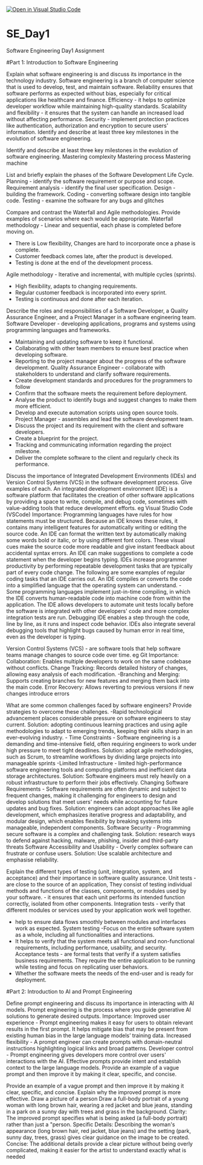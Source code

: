[![Open in Visual Studio Code](https://classroom.github.com/assets/open-in-vscode-2e0aaae1b6195c2367325f4f02e2d04e9abb55f0b24a779b69b11b9e10269abc.svg)](https://classroom.github.com/online_ide?assignment_repo_id=18485973&assignment_repo_type=AssignmentRepo)
# SE_Day1
Software Engineering Day1 Assignment

#Part 1: Introduction to Software Engineering

Explain what software engineering is and discuss its importance in the technology industry.
Software engineering is a branch of computer science that is used to develop, test, and maintain software.
Reliability ensures that software performs as expected without bias, especially for critical applications like healthcare and finance. 
Efficiency - it helps to optimize developer workflow while maintaining high-quality standards.
Scalability and flexibility - it ensures that the system can handle an increased load without affecting performance.
Security - implement protection practices like authentication, authorization and encryption to secure users' information. Identify and describe at least three key milestones in the evolution of software engineering.

Identify and describe at least three key milestones in the evolution of software engineering.
Mastering complexity
Mastering process
Mastering machine

List and briefly explain the phases of the Software Development Life Cycle.
Planning - identify the software requirement or purpose and scope.
Requirement analysis - identify the final user specification. 
Design - building the framework. 
Coding - converting software design into tangible code.
Testing - examine the software for any bugs and glitches

Compare and contrast the Waterfall and Agile methodologies. Provide examples of scenarios where each would be appropriate.
Waterfall methodology - Linear and sequential, each phase is completed before moving on. 
- There is Low flexibility,
Changes are hard to incorporate once a phase is complete.
 - Customer feedback comes late, after the product is developed.
 - Testing is done at the end of the development process.

Agile methodology - Iterative and incremental, with multiple cycles (sprints). 
- High flexibility, adapts to changing requirements. 
- Regular customer feedback is incorporated into every sprint. 
- Testing is continuous and done after each iteration.

Describe the roles and responsibilities of a Software Developer, a Quality Assurance Engineer, and a Project Manager in a software engineering team.
Software Developer - developing applications, programs and systems using programming languages and frameworks.
- Maintaining and updating software to keep it functional. 
- Collaborating with other team members to ensure best practice when developing software.
- Reporting to the project manager about the progress of the software development.
Quality Assurance Engineer - collaborate with stakeholders to understand and clarify software requirements.
- Create development standards and procedures for the programmers to follow
- Confirm that the software meets the requirement before deployment. 
- Analyse the product to identify bugs and suggest changes to make them more efficient. 
- Develop and execute automation scripts using open source tools.
Project Manager - assembles and lead the software development team.
- Discuss the project and its requirement with the client and software developers.
- Create a blueprint for the project.
- Tracking and communicating information regarding the project milestone.
- Deliver the complete software to the client and regularly check its performance.

Discuss the importance of Integrated Development Environments (IDEs) and Version Control Systems (VCS) in the software development process. Give examples of each.
An integrated development environment (IDE) is a software platform that facilitates the creation of other software applications by providing a space to write, compile, and debug code, sometimes with value-adding tools that reduce development efforts. eg Visual Studio Code (VSCode)
Importance:
Programming languages have rules for how statements must be structured. Because an IDE knows these rules, it contains many intelligent features for automatically writing or editing the source code.
An IDE can format the written text by automatically making some words bold or italic, or by using different font colors. These visual cues make the source code more readable and give instant feedback about accidental syntax errors.
An IDE can make suggestions to complete a code statement when the developer begins typing.
IDEs increase programmer productivity by performing repeatable development tasks that are typically part of every code change. The following are some examples of regular coding tasks that an IDE carries out.
An IDE compiles or converts the code into a simplified language that the operating system can understand. - Some programming languages implement just-in-time compiling, in which the IDE converts human-readable code into machine code from within the application.
The IDE allows developers to automate unit tests locally before the software is integrated with other developers' code and more complex integration tests are run.
Debugging IDE enables a step through the code, line by line, as it runs and inspect code behavior. IDEs also integrate several debugging tools that highlight bugs caused by human error in real time, even as the developer is typing.

Version Control Systems (VCS) - are software tools that help software teams manage changes to source code over time. eg Git
Importance:
Collaboration: Enables multiple developers to work on the same codebase without conflicts.
Change Tracking: Records detailed history of changes, allowing easy analysis of each modification. 
-Branching and Merging: Supports creating branches for new features and merging them back into the main code.
Error Recovery: Allows reverting to previous versions if new changes introduce errors

What are some common challenges faced by software engineers? Provide strategies to overcome these challenges.
-Rapid technological advancement places considerable pressure on software engineers to stay current.
Solution: adopting continuous learning practices and using agile methodologies to adapt to emerging trends, keeping their skills sharp in an ever-evolving industry. -
Time Constraints - Software engineering is a demanding and time-intensive field, often requiring engineers to work under high pressure to meet tight deadlines.
Solution: adopt agile methodologies, such as Scrum, to streamline workflows by dividing large projects into manageable sprints 
-Limited Infrastructure - limited high-performance software engineering tools and computing platforms and inefficient data storage architectures. 
Solution: Software engineers must rely heavily on a robust infrastructure to perform their jobs effectively.
Changing Software Requirements - Software requirements are often dynamic and subject to frequent changes, making it challenging for engineers to design and develop solutions that meet users' needs while accounting for future updates and bug fixes. 
Solution: engineers can adopt approaches like agile development, which emphasizes iterative progress and adaptability, and modular design, which enables flexibility by breaking systems into manageable, independent components.
Software Security - Programming secure software is a complex and challenging task. 
Solution: research ways to defend against hacking, malware, phishing, insider and third-party threats
Software Accessibility and Usability - Overly complex software can frustrate or confuse users. 
Solution: Use scalable architecture and emphasise reliability.


Explain the different types of testing (unit, integration, system, and acceptance) and their importance in software quality assurance.
Unit tests - are close to the source of an application, They consist of testing individual methods and functions of the classes, components, or modules used by your software. - it ensures that each unit performs its intended function correctly, isolated from other components.
Integration tests - verify that different modules or services used by your application work well together.
- help to ensure data flows smoothly between modules and interfaces work as expected.
System testing -Focus on the entire software system as a whole, including all functionalities and interactions.
- It helps to verify that the system meets all functional and non-functional requirements, including performance, usability, and security.
Acceptance tests - are formal tests that verify if a system satisfies business requirements. They require the entire application to be running while testing and focus on replicating user behaviors. 
- Whether the software meets the needs of the end-user and is ready for deployment.


#Part 2: Introduction to AI and Prompt Engineering

Define prompt engineering and discuss its importance in interacting with AI models.
Prompt engineering  is the process where you guide generative AI solutions to generate desired outputs.
Importance:
Improved user experience - Prompt engineering makes it easy for users to obtain relevant results in the first prompt. It helps mitigate bias that may be present from existing human bias in the large language models’ training data.
Increased flexibility - A prompt engineer can create prompts with domain-neutral instructions highlighting logical links and broad patterns.
Developer control - Prompt engineering gives developers more control over users' interactions with the AI. Effective prompts provide intent and establish context to the large language models. Provide an example of a vague prompt and then improve it by making it clear, specific, and concise.

Provide an example of a vague prompt and then improve it by making it clear, specific, and concise. Explain why the improved prompt is more effective.
Draw a picture of a person
Draw a full-body portrait of a young woman with long brown hair, wearing a red jacket and blue jeans, standing in a park on a sunny day with trees and grass in the background.
Clarity: The improved prompt specifies what is being asked (a full-body portrait) rather than just a "person.
Specific Details: Describing the woman's appearance (long brown hair, red jacket, blue jeans) and the setting (park, sunny day, trees, grass) gives clear guidance on the image to be created.
Concise: The additional details provide a clear picture without being overly complicated, making it easier for the artist to understand exactly what is needed

